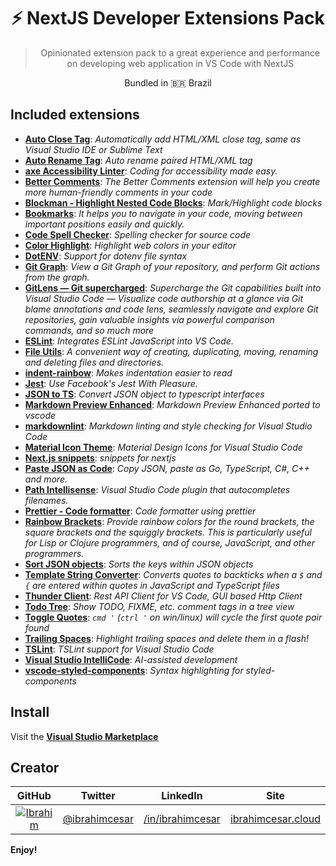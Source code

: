  <div align="center">

  <h1>⚡  NextJS Developer Extensions Pack</h1>
  <blockquote>Opinionated extension pack to a great experience and performance on developing web application in VS Code with NextJS</blockquote>

<p>Bundled in 🇧🇷 <span role="img" aria-label="Flag for Brazil">Brazil</p>

</div>

## Included extensions

- [**Auto Close Tag**](https://marketplace.visualstudio.com/items?itemName=formulahendry.auto-close-tag): _Automatically add HTML/XML close tag, same as Visual Studio IDE or Sublime Text_
- [**Auto Rename Tag**](https://marketplace.visualstudio.com/items?itemName=formulahendry.auto-rename-tag): _Auto rename paired HTML/XML tag_
- [**axe Accessibility Linter**](https://marketplace.visualstudio.com/items?itemName=deque-systems.vscode-axe-linter): _Coding for accessibility made easy._
- [**Better Comments**](https://marketplace.visualstudio.com/items?itemName=aaron-bond.better-comments): _The Better Comments extension will help you create more human-friendly comments in your code_
- [**Blockman - Highlight Nested Code Blocks**](https://marketplace.visualstudio.com/items?itemName=leodevbro.blockman): _Mark/Highlight code blocks_
- [**Bookmarks**](https://marketplace.visualstudio.com/items?itemName=alefragnani.Bookmarks): _It helps you to navigate in your code, moving between important positions easily and quickly._
- [**Code Spell Checker**](https://marketplace.visualstudio.com/items?itemName=streetsidesoftware.code-spell-checker): _Spelling checker for source code_
- [**Color Highlight**](https://marketplace.visualstudio.com/items?itemName=naumovs.color-highlight): _Highlight web colors in your editor_
- [**DotENV**](https://marketplace.visualstudio.com/items?itemName=mikestead.dotenv): _Support for dotenv file syntax_
- [**Git Graph**](https://marketplace.visualstudio.com/items?itemName=mhutchie.git-graph): _View a Git Graph of your repository, and perform Git actions from the graph._
- [**GitLens — Git supercharged**](https://marketplace.visualstudio.com/items?itemName=eamodio.gitlens): _Supercharge the Git capabilities built into Visual Studio Code — Visualize code authorship at a glance via Git blame annotations and code lens, seamlessly navigate and explore Git repositories, gain valuable insights via powerful comparison commands, and so much more_
- [**ESLint**](https://marketplace.visualstudio.com/items?itemName=dbaeumer.vscode-eslint): _Integrates ESLint JavaScript into VS Code._
- [**File Utils**](https://marketplace.visualstudio.com/items?itemName=sleistner.vscode-fileutils): _A convenient way of creating, duplicating, moving, renaming and deleting files and directories._
- [**indent-rainbow**](https://marketplace.visualstudio.com/items?itemName=oderwat.indent-rainbow): _Makes indentation easier to read_
- [**Jest**](https://marketplace.visualstudio.com/items?itemName=Orta.vscode-jest): _Use Facebook's Jest With Pleasure._
- [**JSON to TS**](https://marketplace.visualstudio.com/items?itemName=MariusAlchimavicius.json-to-ts): _Convert JSON object to typescript interfaces_
- [**Markdown Preview Enhanced**](https://marketplace.visualstudio.com/items?itemName=shd101wyy.markdown-preview-enhanced): _Markdown Preview Enhanced ported to vscode_
- [**markdownlint**](https://marketplace.visualstudio.com/items?itemName=DavidAnson.vscode-markdownlint): _Markdown linting and style checking for Visual Studio Code_
- [**Material Icon Theme**](https://marketplace.visualstudio.com/items?itemName=PKief.material-icon-theme): _Material Design Icons for Visual Studio Code_
- [**Next.js snippets**](https://marketplace.visualstudio.com/items?itemName=pulkitgangwar.nextjs-snippets): _snippets for nextjs_
- [**Paste JSON as Code**](https://marketplace.visualstudio.com/items?itemName=quicktype.quicktype): _Copy JSON, paste as Go, TypeScript, C#, C++ and more._
- [**Path Intellisense**](https://marketplace.visualstudio.com/items?itemName=christian-kohler.path-intellisense): _Visual Studio Code plugin that autocompletes filenames._
- [**Prettier - Code formatter**](https://marketplace.visualstudio.com/items?itemName=esbenp.prettier-vscode): _Code formatter using prettier_
- [**Rainbow Brackets**](https://marketplace.visualstudio.com/items?itemName=2gua.rainbow-brackets): _Provide rainbow colors for the round brackets, the square brackets and the squiggly brackets. This is particularly useful for Lisp or Clojure programmers, and of course, JavaScript, and other programmers._
- [**Sort JSON objects**](https://marketplace.visualstudio.com/items?itemName=richie5um2.vscode-sort-json): _Sorts the keys within JSON objects_
- [**Template String Converter**](https://marketplace.visualstudio.com/items?itemName=meganrogge.template-string-converter): _Converts quotes to backticks when a `$` and `{` are entered within quotes in JavaScript and TypeScript files_
- [**Thunder Client**](https://marketplace.visualstudio.com/items?itemName=rangav.vscode-thunder-client): _Rest API Client for VS Code, GUI based Http Client_
- [**Todo Tree**](https://marketplace.visualstudio.com/items?itemName=Gruntfuggly.todo-tree): _Show TODO, FIXME, etc. comment tags in a tree view_
- [**Toggle Quotes**](https://marketplace.visualstudio.com/items?itemName=BriteSnow.vscode-toggle-quotes): _`cmd '` (`ctrl '` on win/linux) will cycle the first quote pair found_
- [**Trailing Spaces**](https://marketplace.visualstudio.com/items?itemName=shardulm94.trailing-spaces): _Highlight trailing spaces and delete them in a flash!_
- [**TSLint**](https://marketplace.visualstudio.com/items?itemName=ms-vscode.vscode-typescript-tslint-plugin): _TSLint support for Visual Studio Code_
- [**Visual Studio IntelliCode**](https://marketplace.visualstudio.com/items?itemName=VisualStudioExptTeam.vscodeintellicode): _AI-assisted development_
- [**vscode-styled-components**](https://marketplace.visualstudio.com/items?itemName=jpoissonnier.vscode-styled-components): _Syntax highlighting for styled-components_

## Install

Visit the **[Visual Studio Marketplace](https://marketplace.visualstudio.com/items?itemName=IbrahimCesar.ibrahimcesar-nextjs-developer-pack)**

## Creator

| GitHub  |  Twitter |  LinkedIn | Site  |
|:-:|:-:|:-:|:-:|
| [![Ibrahim](https://github.com/ibrahimcesar.png?size=50)](https://github.com/ibrahimcesar)  | [@ibrahimcesar](https://twitter.com/ibrahimcesar)  | [/in/ibrahimcesar](https://www.linkedin.com/in/ibrahimcesar/)  | [ibrahimcesar.cloud](https://ibrahimcesar.cloud)  |


**Enjoy!**
